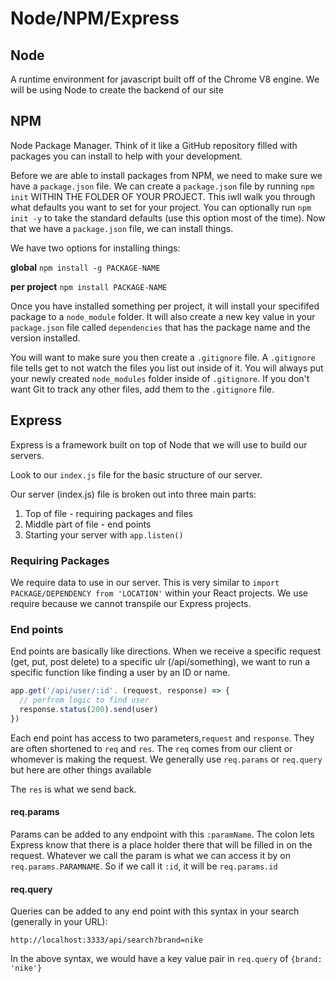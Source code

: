 # Node/NPM/Express

## Node
A runtime environment for javascript built off of the Chrome V8 engine. We will be using Node to create the backend of our site

## NPM
Node Package Manager. Think of it like a GitHub repository filled with packages you can install to help with your development.

Before we are able to install packages from NPM, we need to make sure we have a `package.json` file. We can create a `package.json` file by running `npm init` WITHIN THE FOLDER OF YOUR PROJECT. This iwll walk you through what defaults you want to set for your project. You can optionally run `npm init -y` to take the standard defaults (use this option most of the time). Now that we have a `package.json` file, we can install things.

We have two options for installing things:

**global**
`npm install -g PACKAGE-NAME`

**per project**
`npm install PACKAGE-NAME`

Once you have installed something per project, it will install your specififed package to a `node_module` folder. It will also create a new key value in your `package.json` file called `dependencies` that has the package name and the version installed.

You will want to make sure you then create a `.gitignore` file. A `.gitignore` file tells get to not watch the files you list out inside of it. You will always put your newly created `node_modules` folder inside of `.gitignore`. If you don't want Git to track any other files, add them to the `.gitignore` file.

## Express

Express is a framework built on top of Node that we will use to build our servers.

Look to our `index.js` file for the basic structure of our server.

Our server (index.js) file is broken out into three main parts:
  1. Top of file - requiring packages and files
  2. Middle part of file - end points
  3. Starting your server with `app.listen()`

### Requiring Packages

We require data to use in our server. This is very similar to `import PACKAGE/DEPENDENCY from 'LOCATION'` within your React projects. We use require because we cannot transpile our Express projects.

### End points

End points are basically like directions. When we receive a specific request (get, put, post delete) to a specific ulr (/api/something), we want to run a specific function like finding a user by an ID or name.

```js
app.get('/api/user/:id'. (request, response) => {
  // perfrom logic to find user
  response.status(200).send(user)
})
```
Each end point has access to two parameters,`request` and `response`. They are often shortened to `req` and `res`. The `req` comes from our client or whomever is making the request. We generally use `req.params` or `req.query` but here are other things available

The `res` is what we send back.

#### req.params

Params can be added to any endpoint with this `:paramName`. The colon lets Express know that there is a place holder there that will be filled in on the request. Whatever we call the param is what we can access it by on `req.params.PARAMNAME`. So if we call it `:id`, it will be `req.params.id`

#### req.query

Queries can be added to any end point with this syntax in your search (generally in your URL):

`http://localhost:3333/api/search?brand=nike`

In the above syntax, we would have a key value pair in `req.query` of `{brand: 'nike'}`


